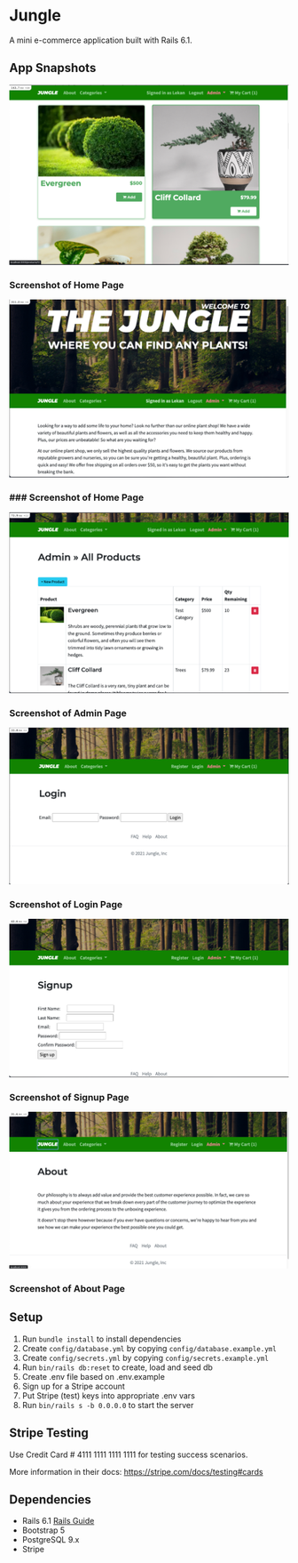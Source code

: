 # Jungle

A mini e-commerce application built with Rails 6.1.

## App Snapshots

!["Screenshot of Home Page](https://github.com/OOgunremi/jungle-rails/blob/master/docs/home.png)

### Screenshot of Home Page



!["Screenshot of Homepage Page"](https://github.com/OOgunremi/jungle-rails/blob/master/docs/home2.png)

### ### Screenshot of Home Page



!["Screenshot of Admin Page"](https://github.com/OOgunremi/jungle-rails/blob/master/docs/admin.png)

### Screenshot of Admin Page


!["Screenshot of Login"](https://github.com/OOgunremi/jungle-rails/blob/master/docs/login.png)

### Screenshot of Login Page


!["Screenshot of SignUp"](https://github.com/OOgunremi/jungle-rails/blob/master/docs/signup.png)

### Screenshot of Signup Page


!["Screenshot of About Page"](https://github.com/OOgunremi/jungle-rails/blob/master/docs/about.png)

### Screenshot of About Page



## Setup

1. Run `bundle install` to install dependencies
2. Create `config/database.yml` by copying `config/database.example.yml`
3. Create `config/secrets.yml` by copying `config/secrets.example.yml`
4. Run `bin/rails db:reset` to create, load and seed db
5. Create .env file based on .env.example
6. Sign up for a Stripe account
7. Put Stripe (test) keys into appropriate .env vars
8. Run `bin/rails s -b 0.0.0.0` to start the server


## Stripe Testing

Use Credit Card # 4111 1111 1111 1111 for testing success scenarios.

More information in their docs: <https://stripe.com/docs/testing#cards>

## Dependencies

- Rails 6.1 [Rails Guide](http://guides.rubyonrails.org/v6.1/)
- Bootstrap 5
- PostgreSQL 9.x
- Stripe
